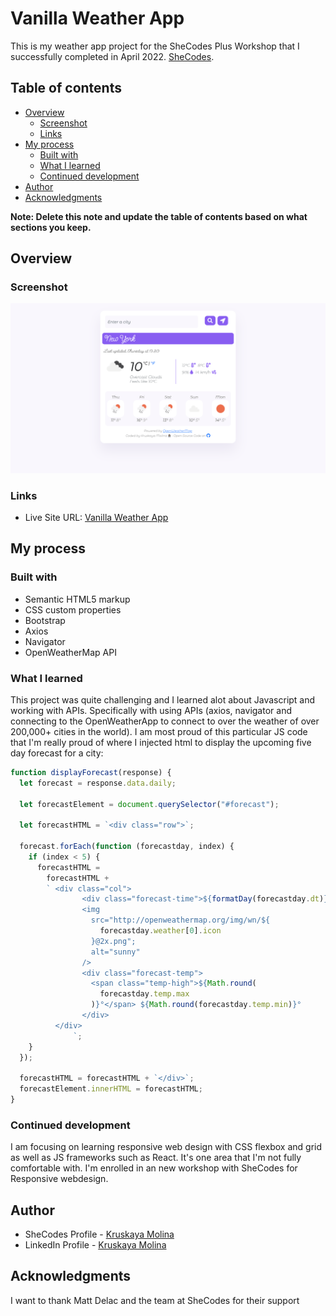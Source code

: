 # Vanilla Weather App

This is my weather app project for the SheCodes Plus Workshop that I successfully completed in April 2022. [SheCodes](https://www.shecodes.io/).

## Table of contents

- [Overview](#overview)
  - [Screenshot](#screenshot)
  - [Links](#links)
- [My process](#my-process)
  - [Built with](#built-with)
  - [What I learned](#what-i-learned)
  - [Continued development](#continued-development)
- [Author](#author)
- [Acknowledgments](#acknowledgments)

**Note: Delete this note and update the table of contents based on what sections you keep.**

## Overview

### Screenshot

![](./Vanilla-WeatherApp-Desktop.png)

### Links

- Live Site URL: [Vanilla Weather App](https://kruskii-vanilla-weather-app.netlify.app/)

## My process

### Built with

- Semantic HTML5 markup
- CSS custom properties
- Bootstrap
- Axios
- Navigator
- OpenWeatherMap API

### What I learned

This project was quite challenging and I learned alot about Javascript and working with APIs. Specifically with using APIs (axios, navigator and connecting to the OpenWeatherApp to connect to over the weather of over 200,000+ cities in the world). I am most proud of this particular JS code that I'm really proud of where I injected html to display the upcoming five day forecast for a city:

```js
function displayForecast(response) {
  let forecast = response.data.daily;

  let forecastElement = document.querySelector("#forecast");

  let forecastHTML = `<div class="row">`;

  forecast.forEach(function (forecastday, index) {
    if (index < 5) {
      forecastHTML =
        forecastHTML +
        ` <div class="col">
                <div class="forecast-time">${formatDay(forecastday.dt)}</div>
                <img
                  src="http://openweathermap.org/img/wn/${
                    forecastday.weather[0].icon
                  }@2x.png";
                  alt="sunny"
                />
                <div class="forecast-temp">
                  <span class="temp-high">${Math.round(
                    forecastday.temp.max
                  )}°</span> ${Math.round(forecastday.temp.min)}°
                </div>
          </div>
              `;
    }
  });

  forecastHTML = forecastHTML + `</div>`;
  forecastElement.innerHTML = forecastHTML;
}
```

### Continued development

I am focusing on learning responsive web design with CSS flexbox and grid as well as JS frameworks such as React. It's one area that I'm not fully comfortable with. I'm enrolled in an new workshop with SheCodes for Responsive webdesign.

## Author

- SheCodes Profile - [Kruskaya Molina](https://www.shecodes.io/students/553-kruskaya-molina)
- LinkedIn Profile - [Kruskaya Molina](https://www.linkedin.com/in/kruskaya/)

## Acknowledgments

I want to thank Matt Delac and the team at SheCodes for their support
